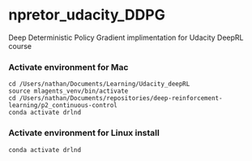 # npretor_udacity_DDPG
Deep Deterministic Policy Gradient implimentation for Udacity DeepRL course

### Activate environment for Mac
```
cd /Users/nathan/Documents/Learning/Udacity_deepRL
source mlagents_venv/bin/activate 
cd /Users/nathan/Documents/repositories/deep-reinforcement-learning/p2_continuous-control 
conda activate drlnd

```
### Activate environment for Linux install 
```
conda activate drlnd

```